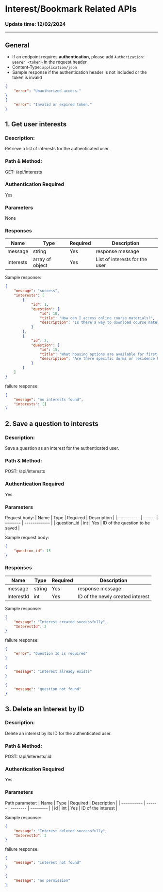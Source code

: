 # Interest/Bookmark Related APIs

### Update time: 12/02/2024

---

## General

- If an endpoint requires **authentication**, please add `Authorization: Bearer <token>` in the request header
- Content-Type: `application/json`
- Sample response if the authentication header is not included or the token is invalid

```Json
{
    "error": "Unauthorized access."
}
{
    "error": "Invalid or expired token."
}
```

## 1. Get user interests

### Description:

Retrieve a list of interests for the authenticated user.

### Path & Method:

GET: /api/interests

### Authentication Required

Yes

### Parameters

None

### Responses

| Name       | Type   | Required | Description                |
| ---------- | ------ | -------- | -------------------------- |
| message    | string | Yes      | response message           |
| interests | array of object    | Yes       | List of interests for the user |

Sample response:

```Json
{
    "message": "success",
    "interests": [
        {
            "id": 1,
            "question": {
                "id": 10,
                "title": "How can I access online course materials?",
                "description": "Is there a way to download course materials or access them offline?"
            }
        },
        {
            "id": 2,
            "question": {
                "id": 15,
                "title": "What housing options are available for first-year students?",
                "description": "Are there specific dorms or residence halls for first-year students? How do I apply for them?"
            }
        }
    ]
}
```

failure response:

```Json
{
    "message": "no interests found",
    "interests": []
}
```

## 2. Save a question to interests

### Description:

Save a question as an interest for the authenticated user.

### Path & Method:

POST: /api/interests

### Authentication Required

Yes

### Parameters

Request body:
| Name | Type | Required | Description |
| ----------- | ------ | -------- | ------------- |
| question_id | int | Yes | ID of the question to be saved |

Sample request body:

```Json
{
    "question_id": 15
}
```

### Responses

| Name       | Type   | Required | Description                |
| ---------- | ------ | -------- | -------------------------- |
| message    | string | Yes      | response message           |
| InterestId | int    | Yes       | ID of the newly created interest |

Sample response:

```Json
{
    "message": "Interest created successfully",
    "InterestId": 3
}
```

failure response:

```Json
{
    "error": "Question Id is required"
}
```

```Json
{
    "message": "interest already exists"
}
```

```Json
{
    "message": "question not found"
}
```

## 3. Delete an Interest by ID

### Description:

Delete an interest by its ID for the authenticated user.

### Path & Method:

POST: /api/interests/:id

### Authentication Required

Yes

### Parameters
Path parameter:
| Name | Type | Required | Description |
| ----------- | ------ | -------- | --------- |
| id | int | Yes | ID of the interest |

Sample response:

```Json
{
    "message": "Interest deleted successfully",
    "InterestId": 3
}
```

failure response:

```Json
{
    "message": "interest not found"
}
```

```Json
{
    "message": "no permission"
}
```
